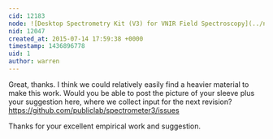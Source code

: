 ```yaml
---
cid: 12183
node: ![Desktop Spectrometry Kit (V3) for VNIR Field Spectroscopy](../notes/lukebrown/07-11-2015/desktop-spectrometry-kit-v3-for-vnir-field-spectroscopy)
nid: 12047
created_at: 2015-07-14 17:59:38 +0000
timestamp: 1436896778
uid: 1
author: warren
---
```


Great, thanks. I think we could relatively easily find a heavier material to make this work. Would you be able to post the picture of your sleeve plus your suggestion here, where we collect input for the next revision? https://github.com/publiclab/spectrometer3/issues

Thanks for your excellent empirical work and suggestion. 